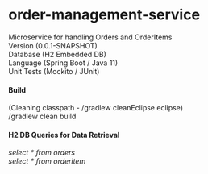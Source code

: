 # order-management-service
Microservice for handling Orders and OrderItems  
Version (0.0.1-SNAPSHOT)  
Database (H2 Embedded DB)  
Language (Spring Boot / Java 11)  
Unit Tests (Mockito / JUnit)  

#### Build
  (Cleaning classpath - /gradlew cleanEclipse eclipse)  
  /gradlew clean build
#### H2 DB Queries for Data Retrieval  
  _select * from orders_   
  _select * from orderitem_  
